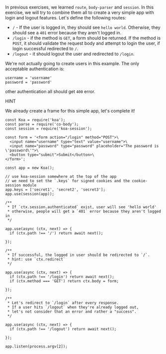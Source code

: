 In previous exercises, we learned `route`, `body-parser` and `session`. In this exercise, we will try to combine them all to create a very simple app with login and logout features. Let's define the following routes:

- `/` - If the user is logged in, they should see `hello world`. Otherwise, they should see a `401` error because they aren't logged in.
- `/login` - if the method is `GET`, a form should be returned. If the method is `POST`, it should validate the request body and attempt to login the user, if login successful redirected to `/`.
- `/logout` - it should logout the user and redirected to `/login`.

We're not actually going to create users in this example. The only acceptable authentication is:

```
username = 'username'
password = 'password'
```

other authentication all should get `400` error.

HINT

We already create a frame for this simple app, let's complete it!

```
const Koa = require('koa');
const parse = require('co-body');
const session = require('koa-session');

const form = '<form action="/login" method="POST">\
  <input name="username" type="text" value="username">\
  <input name="password" type="password" placeholder="The password is \'password\'">\
  <button type="submit">Submit</button>\
</form>';

const app = new Koa();

// use koa-session somewhere at the top of the app
// we need to set the `.keys` for signed cookies and the cookie-session module
app.keys = ['secret1', 'secret2', 'secret3'];
app.use(session(app));

/**
 * If `ctx.session.authenticated` exist, user will see 'hello world'
 * otherwise, people will get a `401` error because they aren't logged in
 */

app.use(async (ctx, next) => {
  if (ctx.path !== '/') return await next();

});

/**
 * If successful, the logged in user should be redirected to `/`.
 * hint: use `ctx.redirect`
 */

app.use(async (ctx, next) => {
  if (ctx.path !== '/login') return await next();
  if (ctx.method === 'GET') return ctx.body = form;

});

/**
 * Let's redirect to `/login` after every response.
 * If a user hits `/logout` when they're already logged out,
 * let's not consider that an error and rather a "success".
 */

app.use(async (ctx, next) => {
  if (ctx.path !== '/logout') return await next();

});

app.listen(process.argv[2]);
```
